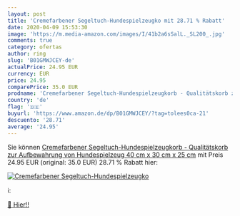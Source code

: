 ```yaml
---
layout: post
title: 'Cremefarbener Segeltuch-Hundespielzeugko mit 28.71 % Rabatt'
date: 2020-04-09 15:53:30
image: 'https://m.media-amazon.com/images/I/41b2a6sSalL._SL200_.jpg'
comments: true
category: ofertas
author: ring
slug: 'B01GMWJCEY-de'
actualPrice: 24.95 EUR
currency: EUR
price: 24.95
comparePrice: 35.0 EUR
prodname: 'Cremefarbener Segeltuch-Hundespielzeugkorb - Qualitätskorb zur Aufbewahrung von Hundespielzeug 40 cm x 30 cm x 25 cm'
country: 'de'
flag: '🇩🇪'
buyurl: 'https://www.amazon.de/dp/B01GMWJCEY/?tag=tolees0ca-21'
descuento: '28.71'
average: '24.95'
---
```


Sie können [Cremefarbener Segeltuch-Hundespielzeugkorb - Qualitätskorb zur Aufbewahrung von Hundespielzeug 40 cm x 30 cm x 25 cm](https://www.amazon.de/dp/B01GMWJCEY/?tag=tolees0ca-21) mit Preis 24.95 EUR (original: 35.0 EUR) 28.71 % Rabatt hier:

[![Cremefarbener Segeltuch-Hundespielzeugko](https://m.media-amazon.com/images/I/41b2a6sSalL._SL200_.jpg)](https://www.amazon.de/dp/B01GMWJCEY/?tag=tolees0ca-21)

ℹ️:


[🛒 Hier!!](https://www.amazon.de/dp/B01GMWJCEY/?tag=tolees0ca-21)
